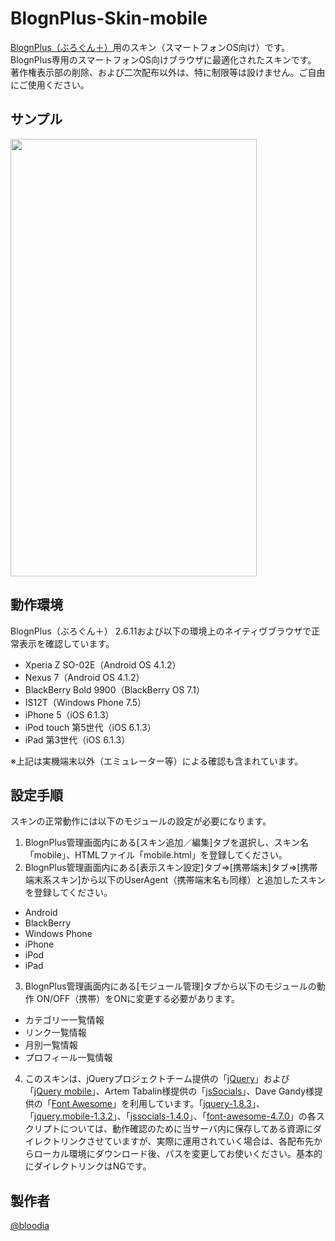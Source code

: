 # BlognPlus-Skin-mobile
[BlognPlus（ぶろぐん＋）](http://www.blogn.org "BlognPlus（ぶろぐん＋）")用のスキン（スマートフォンOS向け）です。  
BlognPlus専用のスマートフォンOS向けブラウザに最適化されたスキンです。  
著作権表示部の削除、および二次配布以外は、特に制限等は設けません。ご自由にご使用ください。

## サンプル
<img src="https://www.bloodia.net/files/github/blognplus-skin-mobile.jpg" width="394" height="700">

## 動作環境
BlognPlus（ぶろぐん＋） 2.6.11および以下の環境上のネイティヴブラウザで正常表示を確認しています。
  - Xperia Z SO-02E（Android OS 4.1.2）
  - Nexus 7（Android OS 4.1.2）
  - BlackBerry Bold 9900（BlackBerry OS 7.1）
  - IS12T（Windows Phone 7.5）
  - iPhone 5（iOS 6.1.3）
  - iPod touch 第5世代（iOS 6.1.3）
  - iPad 第3世代（iOS 6.1.3）  

※上記は実機端末以外（エミュレーター等）による確認も含まれています。

## 設定手順
スキンの正常動作には以下のモジュールの設定が必要になります。

1. BlognPlus管理画面内にある[スキン追加／編集]タブを選択し、スキン名「mobile」、HTMLファイル「mobile.html」を登録してください。
2. BlognPlus管理画面内にある[表示スキン設定]タブ⇒[携帯端末]タブ⇒[携帯端末系スキン]から以下のUserAgent（携帯端末名も同様）と追加したスキンを登録してください。
  - Android
  - BlackBerry
  - Windows Phone
  - iPhone
  - iPod
  - iPad
  
3. BlognPlus管理画面内にある[モジュール管理]タブから以下のモジュールの動作 ON/OFF（携帯）をONに変更する必要があります。
  - カテゴリー一覧情報
  - リンク一覧情報
  - 月別一覧情報
  - プロフィール一覧情報
  
4. このスキンは、jQueryプロジェクトチーム提供の「[jQuery](https://jquery.com/ "jQuery")」および「[jQuery mobile](https://jquerymobile.com/ "jQuery mobile")」、Artem Tabalin様提供の「[jsSocials](http://js-socials.com/ "jsSocials")」、Dave Gandy様提供の「[Font Awesome](http://fontawesome.io/ "Font Awesome")」を利用しています。「[jquery-1.8.3](https://code.jquery.com/jquery-1.8.3.min.js "jquery-1.8.3")」、「[jquery.mobile-1.3.2](https://jquerymobile.com/resources/download/jquery.mobile-1.3.2.zip "jquery.mobile-1.3.2")」、「[jssocials-1.4.0](https://github.com/tabalinas/jssocials/releases/download/v1.4.0/jssocials-1.4.0.zip "jssocials-1.4.0")」、「[font-awesome-4.7.0](http://fontawesome.io/assets/font-awesome-4.7.0.zip "font-awesome-4.7.0")」の各スクリプトについては、動作確認のために当サーバ内に保存してある資源にダイレクトリンクさせていますが、実際に運用されていく場合は、各配布先からローカル環境にダウンロード後、パスを変更してお使いください。基本的にダイレクトリンクはNGです。

## 製作者
[@bloodia](https://twitter.com/bloodiadotnet)
